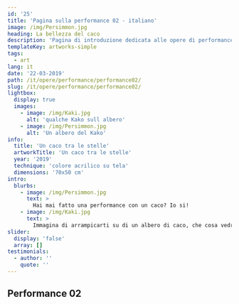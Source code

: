 ```yaml
---
id: '25'
title: 'Pagina sulla performance 02 - italiano'
image: /img/Persimmon.jpg
heading: La bellezza del caco
description: 'Pagina di introduzione dedicata alle opere di performance'
templateKey: artworks-simple
tags:
  - art
lang: it
date: '22-03-2019'
path: /it/opere/performance/performance02/
slug: /it/opere/performance/performance02/
lightbox:
  display: true
  images:
    - image: /img/Kaki.jpg
      alt: 'qualche Kako sull albero'
    - image: /img/Persimmon.jpg
      alt: 'Un albero del Kako'
info:
  title: 'Un caco tra le stelle'
  artworkTitle: 'Un caco tra le stelle'
  year: '2019'
  technique: 'colore acrilico su tela'
  dimensions: '70x50 cm'
intro:
  blurbs:
    - image: /img/Persimmon.jpg
      text: >
        Hai mai fatto una performance con un caco? Io si!
    - image: /img/Kaki.jpg
      text: >
        Immagina di arrampicarti su di un albero di caco, che cosa vedresti una volta in cima?
slider:
  display: 'false'
  array: []
testimonials:
  - author: ''
    quote: ''
---
```


## Performance 02
